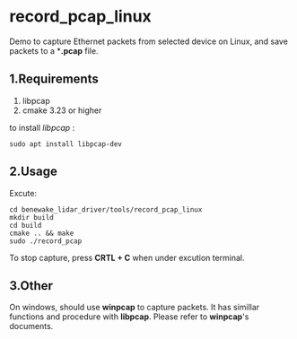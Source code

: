 # record_pcap_linux

Demo to capture Ethernet packets from selected device on Linux, and save packets to a ***.pcap** file.

## 1.Requirements

1) libpcap
2) cmake 3.23 or higher

to install *libpcap* :

```
sudo apt install libpcap-dev
```

## 2.Usage

Excute:

```
cd benewake_lidar_driver/tools/record_pcap_linux
mkdir build
cd build
cmake .. && make
sudo ./record_pcap
```

To stop capture, press **CRTL + C** when under excution terminal.

## 3.Other

On windows, should use **winpcap** to capture packets. It has simillar functions and procedure with **libpcap**. Please refer to **winpcap**'s documents.